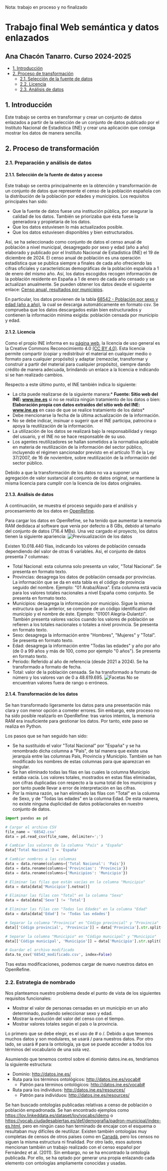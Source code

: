 Nota: trabajo en proceso y no finalizado

# Trabajo final Web semántica y datos enlazados
## Ana Chacón Tanarro. Curso 2024-2025
- [1. Introducción](#1-introducción)
- [2. Proceso de transformación](#2-proceso-de-transformación)
  - [2.1. Selección de la fuente de datos](#21-selección-de-la-fuente-de-datos)
  - [2.2. Licencia](#22-licencia)
  - [2.3. Análisis de datos](#22-análisis-de-datos)

## 1. Introducción

Este trabajo se centra en transformar y crear un conjunto de datos enlazados a partir de la selección de un conjunto de datos publicado por el Instituto Nacional de Estadística (INE) y crear una aplicación que consiga mostrar los datos de manera sencilla.

## 2. Proceso de transformación
### 2.1. Preparación y análisis de datos
#### 2.1.1. Selección de la fuente de datos y acceso

Este trabajo se centra principalmente en la obtención y transformación de un conjunto de datos que represente el censo de la población española con la distribución de la población por edades y municipios. Los requisitos principales han sido:
- Que la fuente de datos fuese una institución pública, por asegurar la calidad de los datos. También se priorizaba que ésta fuese la generadora y propietaria de los datos.
- Que los datos estuviesen lo más actualizados posible.
- Que los datos estuviesen disponibles y bien estructurados. 

Así, se ha seleccionado como conjunto de datos el censo anual de población a nivel municipal, desagregado por sexo y edad (año a año) elaborado y publicado por el Instituto Nacional de Estadística (INE) el 19 de diciembre de 2024. El censo anual de población es una operación estadística que se publica siempre a finales de cada año ofreciendo las cifras oficiales y características demográficas de la población española a 1 de enero del mismo año. Así, los datos escogidos recogen información de la población residente en España a 1 de enero de cada año censado y se actualizan anualmente. Se pueden obtener los datos desde el siguiente enlace: [Censo anual, resultados por municipios](https://www.ine.es/dynt3/inebase/es/index.htm?padre=11555&capsel=11532). 

En particular, los datos provienen de la tabla [68542 - Población por sexo y edad (año a año)](https://www.ine.es/jaxiT3/dlgExport.htm?t=68542&L=0), la cual se descarga automáticamente en formato csv. Se comprueba que los datos descargados están bien estructurados y contienen la información mínima exigida: población censada por municipio y edad.

#### 2.1.2. Licencia

Como el propio INE informa en su [página web](https://www.ine.es/dyngs/AYU/index.htm?cid=125), la licencia de uso general es la Creative Commons Reconocimiento 4.0 [(CC BY 4.0)](https://creativecommons.org/licenses/by/4.0/deed.es). Esta licencia permite compartir (copiar y redistribuir el material en cualquier medio o formato para cualquier propósito) y adaptar (remezclar, transformar y construir a partir del material para cualquier propósito), siempre dando crédito de manera adecuada, brindando un enlace a la licencia e indicando si se han realizado cambios. 

Respecto a este último punto, el INE también indica lo siguiente: 
- La cita puede realizarse de la siguiente manera:* **Fuente: Sitio web del INE: www.ine.es** si no se realiza ningún tratamiento de los datos o bien: **Elaboración propia con datos extraídos del sitio web del INE: www.ine.es** en caso de que se realice tratamiento de los datos*
- Debe mencionarse la fecha de la última actualización de la información.
- No se debe indicar, insinuar o sugerir que el INE participa, patrocina o apoya la reutilización de la información.
- La utilización de los datos se realizará bajo la responsabilidad y riesgo del usuario, y el INE no se hace responsable de su uso. 
- Los agentes reutilizadores se hallan sometidos a la normativa aplicable en materia de reutilización de la información del sector público, incluyendo el régimen sancionador previsto en el artículo 11 de la Ley 37/2007, de 16 de noviembre, sobre reutilización de la información del sector público.

Debido a que la transformación de los datos no va a suponer una agregación de valor sustancial al conjunto de datos original, se mantiene la misma licencia para cumplir con la licencia de los datos originales. 

#### 2.1.3. Análisis de datos

A continuación, se muestra el proceso seguido para el análisis y procesamiento de los datos en [OpenRefine](https://openrefine.org/). 

Para cargar los datos en OpenRefine, se ha tenido que aumentar la memoria RAM dedidaca al software que venía por defecto a 8 GBs, debido al tamaño del conjunto de datos (716.4 MBs). Una vez cargado el proyecto, los datos tienen la siguiente apariencia:
![Previsualización de los datos](figs/swld_view_data.png)

Existen 10.018.440 filas, indicando los valores de población censada dependiendo del valor de otras 6 variables. Así, el conjunto de datos presenta 7 columnas:
- Total Nacional: esta columna solo presenta un valor, "Total Nacional". Se presenta en formato texto. 
- Provincias: desagrega los datos de población censada por provincias. La información que se da en esta tabla es el código de provincia seguido del nombre. Ejemplo: "01 Araba/Álava". Esta columna está vacía para los valores totales nacionales a nivel España como conjunto. Se presenta en formato texto. 
- Municipios: desagrega la información por municipio. Sigue la misma estructura que la anterior, se compone de un código identificativo del municipio y el nombre de éste. Ejemplo: "01001 Alegría-Dulantzi". También presenta valores vacíos cuando los valores de población se refieren a los totales nacionales o totales a nivel provincia. Se presenta en formato texto.  
- Sexo: desagrega la información entre "Hombres", "Mujeres" y "Total". Se presenta en formato texto. 
- Edad: desagrega la información entre "Todas las edades" y año por año (de 0 a 99 años y más de 100, como por ejemplo "0 años"). Se presenta en formato texto. 
- Periodo: Referido al año de referencia (desde 2021 a 2024). Se ha transformado a formato de fecha. 
- Total: valor de la población censada. Se ha transformado a formato de número y los valores van de 0 a 48.619.695.
![Facetas](figs/facets.png)
No se encuentran valores fuera de rango o erróneos.

#### 2.1.4. Transformación de los datos

Se han transformado ligeramente los datos para una presentación más clara y con menor opción a cometer errores. Sin embargo, este proceso no ha sido posible realizarlo en OpenRefine: tras varios intentos, la memoria RAM era insuficiente para gestionar los datos. Por tanto, este paso se realiza en Python. 

Los pasos que se han seguido han sido:
- Se ha sustituido el valor "Total Nacional" por "España" y se ha renombrado dicha columna a "País", de tal manera que existe una jerarquía entre las columnas País, Provincia y Municipio. También se han modificado los nombres de estas columnas para que aparezcan en singular.
- Se han eliminado todas las filas en las cuales la columna Municipio estaba vacía. Los valores totales, mostrados en estas filas eliminadas, son cifras duplicadas con respecto a la suma total de los municipios y por tanto puede llevar a error de interpretación en las cifras.
- Por la misma razón, se han eliminado las filas con "Total" en la columna de Sexo, y de "Todas las edades" en la columna Edad. De esta manera, no existe ninguna duplicidad de datos poblacionales en nuestro conjunto de datos.


```python
import pandas as pd

# Cargar el archivo CSV
file_name = '68542.csv'
data = pd.read_csv(file_name, delimiter=';')

# Cambiar los valores de la columna "País" a "España"
data['Total Nacional'] = 'España'

# Cambiar nombres a las columnas
data = data.rename(columns={'Total Nacional': 'País'})
data = data.rename(columns={'Provincias': 'Provincia'})
data = data.rename(columns={'Municipios': 'Municipio'})

# Eliminar las filas que están vacías en la columna "Municipio"
data = data[data['Municipio'].notna()]

# Eliminar las filas con "Total" en la columna "Sexo"
data = data[data['Sexo'] != 'Total']

# Eliminar las filas con "Todas las Edades" en la columna "Edad"
data = data[data['Edad'] != 'Todas las edades']

# Separar la columna "Provincia" en "Código provincial" y "Provincia"
data[['Código provincial', 'Provincia']] = data['Provincia'].str.split(' ', n=1, expand=True)

# Separar la columna "Municipio" en "Código municipal" y "Municipio"
data[['Código municipal', 'Municipio']] = data['Municipio'].str.split(' ', n=1, expand=True)

# Guardar el archivo modificado
data.to_csv('68542_modificado.csv', index=False)
```

Tras estas modificaciones, podemos cargar de nuevo nuestros datos en OpenRefine. 

### 2.2. Estrategia de nombrado

Nos planteamos nuestro problema desde el punto de vista de los siguientes requisitos funcionales:
- Mostrar el valor de personas censadas en un municipio en un año determinado, pudiendo seleccionar sexo y edad.
- Mostrar la evolución del valor del censo con el tiempo.
- Mostrar valores totales según el país o la provincia.
  
Lo primero que se debe elegir, es el uso de # o /. Debido a que tenemos muchos datos y son modulares, se usará / para nuestros datos. Por otro lado, se usará # para la ontología, ya que se puede acceder a todos los términos del vocabulario de una sola vez. 

Asumiendo que tenemos control sobre el dominio datos.ine.es, tendríamos la siguiente estructura:
- Dominio: http://datos.ine.es/
- Ruta para los términos ontológicos: http://datos.ine.es/vocab#
  - Patrón para términos ontológicos: http://datos.ine.es/vocab#<term>
- Ruta para los individuos: http://datos.ine.es/resources/
  - Patrón para individuos:  http://datos.ine.es/resources/<resource>

Se han buscado ontologías publicadas relativas a censo de población o población empadronada. Se han encontrado ejemplos como https://lov.linkeddata.es/dataset/lov/vocabs/idemo o https://vocab.ciudadesabiertas.es/def/demografia/padron-municipal/index-es.html, pero en ningún caso han terminado de encajar con el esquema o resultaban muy difíciles de reutilizar. Existen también ontologías muy completas de censos de otros países como en [Canadá](https://ijpds.org/article/view/2378), pero los censos no siguen la misma estructura ni finalidad. Por otro lado, esos autores mencionan también un trabajo realizado con el censo español por Fernández et al. (2011). Sin embargo, no se ha encontrado la ontología publicada. Por ello, se ha optado por generar una propia enlazando cada elemento con ontologías ampliamente conocidas y usadas. 

